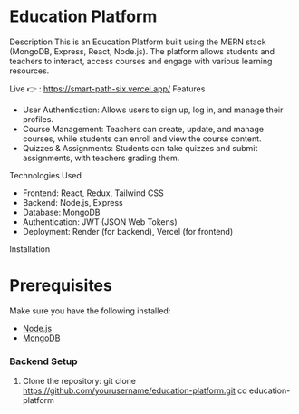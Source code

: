 # Education Platform

 Description
This is an Education Platform built using the MERN stack (MongoDB, Express, React, Node.js). The platform allows students and teachers to interact, access courses and engage with various learning resources.

Live 👉 : https://smart-path-six.vercel.app/
 Features
- User Authentication: Allows users to sign up, log in, and manage their profiles.
- Course Management: Teachers can create, update, and manage courses, while students can enroll and view the course content.
- Quizzes & Assignments: Students can take quizzes and submit assignments, with teachers grading them.

 Technologies Used
- Frontend: React, Redux, Tailwind CSS
- Backend: Node.js, Express
- Database: MongoDB
- Authentication: JWT (JSON Web Tokens)
- Deployment: Render (for backend), Vercel (for frontend)

 Installation

# Prerequisites
Make sure you have the following installed:
- [Node.js](https://nodejs.org/en/)
- [MongoDB](https://www.mongodb.com/try/download/community)

### Backend Setup
1. Clone the repository:
   git clone https://github.com/yourusername/education-platform.git
   cd education-platform
